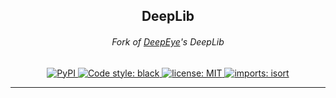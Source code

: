 <h2 align="center">
    DeepLib
</h2>

<h6 align="center">
    Fork of <a href="https://github.com/bluetiger9/DeepEye">DeepEye</a>'s DeepLib
</h6>

<p align="center">

<a href="https://pypi.org/project/deeplib/">
<img alt="PyPI" src="https://img.shields.io/pypi/v/deeplib?style=plastic">
</a>

<a href="https://github.com/psf/black">
<img alt="Code style: black" src="https://img.shields.io/badge/code%20style-black-000000.svg?style=plastic">
</a>

<a href="https://github.com/m-v-kalashnikov/deeplib/blob/master/LICENSE">
<img alt="license: MIT" src="https://img.shields.io/badge/License-MIT-brightgreen.svg?style=plastic">
</a>

<a href="https://pycqa.github.io/isort">
<img alt="imports: isort" src="https://img.shields.io/badge/%20imports-isort-%231674b1?style=plastic">
</a>

</p>

---
